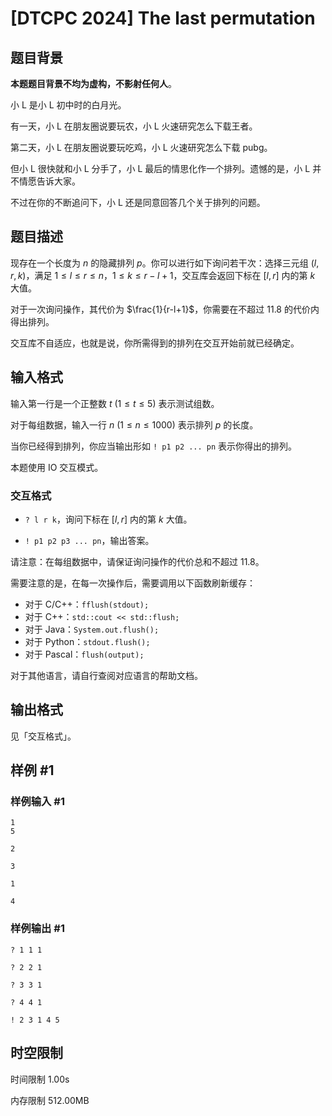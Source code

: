 # [DTCPC 2024] The last permutation

## 题目背景

**本题题目背景不均为虚构，不影射任何人**。

小 L 是小 L 初中时的白月光。

有一天，小 L 在朋友圈说要玩农，小 L 火速研究怎么下载王者。

第二天，小 L 在朋友圈说要玩吃鸡，小 L 火速研究怎么下载 pubg。

但小 L 很快就和小 L 分手了，小 L 最后的情思化作一个排列。遗憾的是，小 L 并不情愿告诉大家。

不过在你的不断追问下，小 L 还是同意回答几个关于排列的问题。

## 题目描述

现存在一个长度为 $n$ 的隐藏排列 $p$。你可以进行如下询问若干次：选择三元组 $(l,r,k)$，满足 $1\leq l\leq r\leq n$，$1\leq k\leq r - l + 1$，交互库会返回下标在 $[l,r]$ 内的第 $k$ 大值。

对于一次询问操作，其代价为 $\frac{1}{r-l+1}$，你需要在不超过 $11.8$ 的代价内得出排列。

交互库不自适应，也就是说，你所需得到的排列在交互开始前就已经确定。

## 输入格式

输入第一行是一个正整数 $t$ ($1 \le t \le 5$) 表示测试组数。

对于每组数据，输入一行 $n$ ($1 \le n \le 1000$) 表示排列 $p$ 的长度。

当你已经得到排列，你应当输出形如 `! p1 p2 ... pn` 表示你得出的排列。

本题使用 IO 交互模式。

### 交互格式
- `? l r k`，询问下标在 $[l,r]$ 内的第 $k$ 大值。

- `! p1 p2 p3 ... pn`，输出答案。

请注意：在每组数据中，请保证询问操作的代价总和不超过 $11.8$。

需要注意的是，在每一次操作后，需要调用以下函数刷新缓存：

- 对于 C/C++：`fflush(stdout);`
- 对于 C++：`std::cout << std::flush;`
- 对于 Java：`System.out.flush();`
- 对于 Python：`stdout.flush();`
- 对于 Pascal：`flush(output);`

对于其他语言，请自行查阅对应语言的帮助文档。

## 输出格式

见「交互格式」。

## 样例 #1

### 样例输入 #1

```
1
5

2

3

1

4
```

### 样例输出 #1

```
? 1 1 1

? 2 2 1

? 3 3 1

? 4 4 1

! 2 3 1 4 5
```

## 时空限制



时间限制
1.00s

内存限制
512.00MB